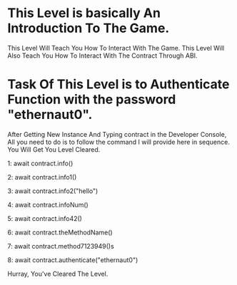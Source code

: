 # This Level is basically An Introduction To The Game.


This Level Will Teach You How To Interact With The Game.
This Level Will Also Teach You How To Interact With The Contract Through ABI.

# Task Of This Level is to Authenticate Function with the password "ethernaut0".

After Getting New Instance And Typing contract in the Developer Console, All you need to do is to follow the command I will provide here in sequence. You Will Get You Level Cleared.

1: await contract.info()

2: await contract.info1()

3: await contract.info2("hello")

4: await contract.infoNum()

5: await contract.info42()

6: await contract.theMethodName()

7: await contract.method7123949()s

8: await contract.authenticate("ethernaut0")

Hurray, You've Cleared The Level.
